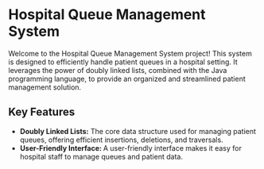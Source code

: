 # Hospital Queue Management System
Welcome to the Hospital Queue Management System project! This system is designed to efficiently handle patient queues in a hospital setting. It leverages the power of doubly linked lists, combined with the Java programming language, to provide an organized and streamlined patient management solution.

## Key Features
<ul>
  <li><b>Doubly Linked Lists:</b> The core data structure used for managing patient queues, offering efficient insertions, deletions, and traversals.</li>
  <li><b>User-Friendly Interface: </b> A user-friendly interface makes it easy for hospital staff to manage queues and patient data.</li>
</ul>
